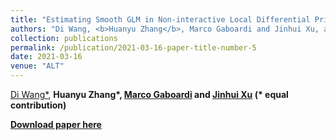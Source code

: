 ```yaml
---
title: "Estimating Smooth GLM in Non-interactive Local Differential Privacy Model with Public Unlabeled Data"
authors: "Di Wang, <b>Huanyu Zhang</b>, Marco Gaboardi and Jinhui Xu, accepted by <b>ALT 2021</b>"
collection: publications
permalink: /publication/2021-03-16-paper-title-number-5
date: 2021-03-16
venue: "ALT"
---
```


[Di Wang*](http://www.acsu.buffalo.edu/~dwang45/), <b>Huanyu Zhang*<b>, [Marco Gaboardi](http://www.acsu.buffalo.edu/~gaboardi/) and [Jinhui Xu](https://cse.buffalo.edu/~jinhui/) (* equal contribution)

[Download paper here](https://arxiv.org/abs/1910.00482)

